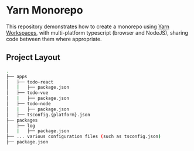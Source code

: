 # Yarn Monorepo

This repository demonstrates how to create a monorepo using [Yarn Workspaces](https://classic.yarnpkg.com/en/docs/workspaces/), with multi-platform typescript (browser and NodeJS), sharing code between them where appropriate. 

## Project Layout

```sh
.
├── apps
│   ├── todo-react
│   |   ├── package.json
│   ├── todo-vue
│   |   ├── package.json
│   ├── todo-node
│   |   ├── package.json
│   ├── tsconfig.{platform}.json
├── packages
│   ├── log
│   |   ├── package.json
├── ... various configuration files (such as tsconfig.json)
├── package.json
```
